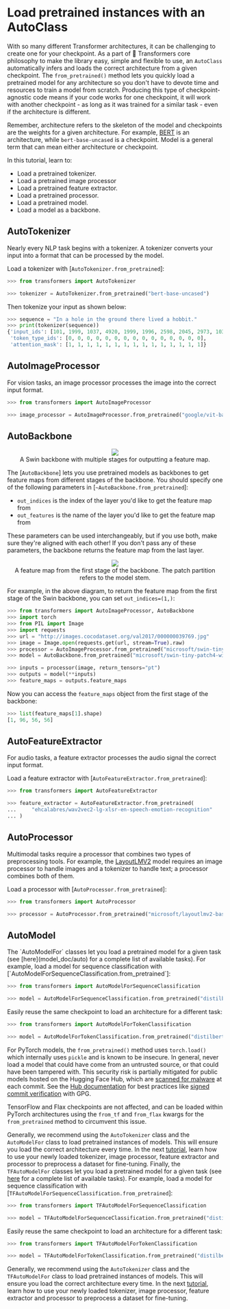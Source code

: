 <!--Copyright 2022 The HuggingFace Team. All rights reserved.

Licensed under the Apache License, Version 2.0 (the "License"); you may not use this file except in compliance with
the License. You may obtain a copy of the License at

http://www.apache.org/licenses/LICENSE-2.0

Unless required by applicable law or agreed to in writing, software distributed under the License is distributed on
an "AS IS" BASIS, WITHOUT WARRANTIES OR CONDITIONS OF ANY KIND, either express or implied. See the License for the
specific language governing permissions and limitations under the License.

⚠️ Note that this file is in Markdown but contain specific syntax for our doc-builder (similar to MDX) that may not be
rendered properly in your Markdown viewer.

-->

# Load pretrained instances with an AutoClass

With so many different Transformer architectures, it can be challenging to create one for your checkpoint. As a part of 🤗 Transformers core philosophy to make the library easy, simple and flexible to use, an `AutoClass` automatically infers and loads the correct architecture from a given checkpoint. The `from_pretrained()` method lets you quickly load a pretrained model for any architecture so you don't have to devote time and resources to train a model from scratch. Producing this type of checkpoint-agnostic code means if your code works for one checkpoint, it will work with another checkpoint - as long as it was trained for a similar task - even if the architecture is different.

<Tip>

Remember, architecture refers to the skeleton of the model and checkpoints are the weights for a given architecture. For example, [BERT](https://huggingface.co/bert-base-uncased) is an architecture, while `bert-base-uncased` is a checkpoint. Model is a general term that can mean either architecture or checkpoint.

</Tip>

In this tutorial, learn to:

* Load a pretrained tokenizer.
* Load a pretrained image processor
* Load a pretrained feature extractor.
* Load a pretrained processor.
* Load a pretrained model.
* Load a model as a backbone.

## AutoTokenizer

Nearly every NLP task begins with a tokenizer. A tokenizer converts your input into a format that can be processed by the model.

Load a tokenizer with [`AutoTokenizer.from_pretrained`]:

```py
>>> from transformers import AutoTokenizer

>>> tokenizer = AutoTokenizer.from_pretrained("bert-base-uncased")
```

Then tokenize your input as shown below:

```py
>>> sequence = "In a hole in the ground there lived a hobbit."
>>> print(tokenizer(sequence))
{'input_ids': [101, 1999, 1037, 4920, 1999, 1996, 2598, 2045, 2973, 1037, 7570, 10322, 4183, 1012, 102], 
 'token_type_ids': [0, 0, 0, 0, 0, 0, 0, 0, 0, 0, 0, 0, 0, 0, 0], 
 'attention_mask': [1, 1, 1, 1, 1, 1, 1, 1, 1, 1, 1, 1, 1, 1, 1]}
```

## AutoImageProcessor

For vision tasks, an image processor processes the image into the correct input format.

```py
>>> from transformers import AutoImageProcessor

>>> image_processor = AutoImageProcessor.from_pretrained("google/vit-base-patch16-224")
```

## AutoBackbone

<div style="text-align: center">
    <img src="https://huggingface.co/datasets/huggingface/documentation-images/resolve/main/transformers/Swin%20Stages.png">
    <figcaption class="mt-2 text-center text-sm text-gray-500">A Swin backbone with multiple stages for outputting a feature map.</figcaption>
</div>

The [`AutoBackbone`] lets you use pretrained models as backbones to get feature maps from different stages of the backbone. You should specify one of the following parameters in [`~AutoBackbone.from_pretrained`]:

* `out_indices` is the index of the layer you'd like to get the feature map from
* `out_features` is the name of the layer you'd like to get the feature map from

These parameters can be used interchangeably, but if you use both, make sure they're aligned with each other! If you don't pass any of these parameters, the backbone returns the feature map from the last layer.

<div style="text-align: center">
    <img src="https://huggingface.co/datasets/huggingface/documentation-images/resolve/main/transformers/Swin%20Stage%201.png">
    <figcaption class="mt-2 text-center text-sm text-gray-500">A feature map from the first stage of the backbone. The patch partition refers to the model stem.</figcaption>
</div>

For example, in the above diagram, to return the feature map from the first stage of the Swin backbone, you can set `out_indices=(1,)`:

```py
>>> from transformers import AutoImageProcessor, AutoBackbone
>>> import torch
>>> from PIL import Image
>>> import requests
>>> url = "http://images.cocodataset.org/val2017/000000039769.jpg"
>>> image = Image.open(requests.get(url, stream=True).raw)
>>> processor = AutoImageProcessor.from_pretrained("microsoft/swin-tiny-patch4-window7-224")
>>> model = AutoBackbone.from_pretrained("microsoft/swin-tiny-patch4-window7-224", out_indices=(1,))

>>> inputs = processor(image, return_tensors="pt")
>>> outputs = model(**inputs)
>>> feature_maps = outputs.feature_maps
```

Now you can access the `feature_maps` object from the first stage of the backbone:

```py
>>> list(feature_maps[1].shape)
[1, 96, 56, 56]
```

## AutoFeatureExtractor

For audio tasks, a feature extractor processes the audio signal the correct input format.

Load a feature extractor with [`AutoFeatureExtractor.from_pretrained`]:

```py
>>> from transformers import AutoFeatureExtractor

>>> feature_extractor = AutoFeatureExtractor.from_pretrained(
...     "ehcalabres/wav2vec2-lg-xlsr-en-speech-emotion-recognition"
... )
```

## AutoProcessor

Multimodal tasks require a processor that combines two types of preprocessing tools. For example, the [LayoutLMV2](model_doc/layoutlmv2) model requires an image processor to handle images and a tokenizer to handle text; a processor combines both of them.

Load a processor with [`AutoProcessor.from_pretrained`]:

```py
>>> from transformers import AutoProcessor

>>> processor = AutoProcessor.from_pretrained("microsoft/layoutlmv2-base-uncased")
```

## AutoModel

<frameworkcontent>
<pt>
The `AutoModelFor` classes let you load a pretrained model for a given task (see [here](model_doc/auto) for a complete list of available tasks). For example, load a model for sequence classification with [`AutoModelForSequenceClassification.from_pretrained`]:

```py
>>> from transformers import AutoModelForSequenceClassification

>>> model = AutoModelForSequenceClassification.from_pretrained("distilbert-base-uncased")
```

Easily reuse the same checkpoint to load an architecture for a different task:

```py
>>> from transformers import AutoModelForTokenClassification

>>> model = AutoModelForTokenClassification.from_pretrained("distilbert-base-uncased")
```

<Tip warning={true}>

For PyTorch models, the `from_pretrained()` method uses `torch.load()` which internally uses `pickle` and is known to be insecure. In general, never load a model that could have come from an untrusted source, or that could have been tampered with. This security risk is partially mitigated for public models hosted on the Hugging Face Hub, which are [scanned for malware](https://huggingface.co/docs/hub/security-malware) at each commit. See the [Hub documentation](https://huggingface.co/docs/hub/security) for best practices like [signed commit verification](https://huggingface.co/docs/hub/security-gpg#signing-commits-with-gpg) with GPG.

TensorFlow and Flax checkpoints are not affected, and can be loaded within PyTorch architectures using the `from_tf` and `from_flax` kwargs for the `from_pretrained` method to circumvent this issue.

</Tip>

Generally, we recommend using the `AutoTokenizer` class and the `AutoModelFor` class to load pretrained instances of models. This will ensure you load the correct architecture every time. In the next [tutorial](preprocessing), learn how to use your newly loaded tokenizer, image processor, feature extractor and processor to preprocess a dataset for fine-tuning.
</pt>
<tf>
Finally, the `TFAutoModelFor` classes let you load a pretrained model for a given task (see [here](model_doc/auto) for a complete list of available tasks). For example, load a model for sequence classification with [`TFAutoModelForSequenceClassification.from_pretrained`]:

```py
>>> from transformers import TFAutoModelForSequenceClassification

>>> model = TFAutoModelForSequenceClassification.from_pretrained("distilbert-base-uncased")
```

Easily reuse the same checkpoint to load an architecture for a different task:

```py
>>> from transformers import TFAutoModelForTokenClassification

>>> model = TFAutoModelForTokenClassification.from_pretrained("distilbert-base-uncased")
```

Generally, we recommend using the `AutoTokenizer` class and the `TFAutoModelFor` class to load pretrained instances of models. This will ensure you load the correct architecture every time. In the next [tutorial](preprocessing), learn how to use your newly loaded tokenizer, image processor, feature extractor and processor to preprocess a dataset for fine-tuning.
</tf>
</frameworkcontent>

